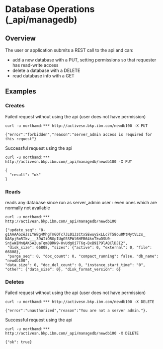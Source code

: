 #	Database Operations (_api/managedb)
## Overview
The user or application submits a REST call to the api and can:  
  
* add a new database with a PUT, setting permissions so that requester has read-write access  
* delete a database with a DELETE  
* read database info with a GET  
  
## 	Examples
###	Creates

Failed request without using the api (user does not have permission)

```  
curl -u northamd:*** http://activesn.bkp.ibm.com/newdb100 -X PUT  
  
{"error":"forbidden","reason":"server_admin access is required for this request"}  
```
  
Successful request using the api  
  
``` 
curl -u northamd:*** http://activesn.bkp.ibm.com/_api/managedb/newdb100 -X PUT
     
{
  "result": "ok"
}  
```

###	Reads
reads any database since run as server_admin user : even ones which are normally not available  
  
```
curl -u northamd:*** http://activesn.bkp.ibm.com/_api/managedb/newdb100  
  
{"update_seq": "8-g1AAAAGzeJzLYWBg4MhgTmGQTc7JL01JzCtxSEwuySxLLc7TS8ou0MtMytVLzs_ 
NASpjSmRIkv___39WIiORGpIUgGSSPWl6HEB64knTkwDSU0-SnjwWIMnQAKSA2uaTqm8BRN9-UvUdgOi7T6q-BxB9IP9lAQClDJI2",  
 "disk_size": 66808, "sizes": {"active": 0, "external": 0, "file": 66808},  
 "purge_seq": 0, "doc_count": 0, "compact_running": false, "db_name": "newdb100",  
"data_size": 0, "doc_del_count": 0, "instance_start_time": "0",   
"other": {"data_size": 0}, "disk_format_version": 6}  
```
### Deletes
Failed request without using the api (user does not have permission)
  
```
curl -u northamd:*** http://activesn.bkp.ibm.com/newdb100 -X DELETE
 
{"error":"unauthorized","reason":"You are not a server admin."}. 
```
Successful request using the api 
   
```   
curl -u northamd:*** http://activesn.bkp.ibm.com/_api/managedb/newdb100 -X DELETE  
   
{"ok": true}
```	

 
